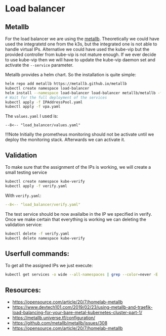 # Load balancer

## Metallb

For the load balancer we are using the [metallb](https://metallb.universe.tf/).
Theoretically we could have used the integratetd one from the k3s, but the 
integrated one is not able to handle virtual IPs. 
Alternative we could have used the kube-vip but the provided controller from
kube-vip is not mature enough. If we ever decide to use kube-vip then we will have 
to update the kube-vip daemon set and activate the `--service` parameter.

Metallb provides a helm chart. So the installation is quite simple:

``` bash
helm repo add metallb https://metallb.github.io/metallb
kubectl create namespace load-balancer
helm install --namespace load-balancer load-balancer metallb/metallb -f values.yaml --version 0.13.10
# Wait for the full deployment of the services
kubectl apply -f IPAddressPool.yaml
kubectl apply -f vpa.yaml
```

The `values.yaml` I used is:

```
--8<-- "load_balancer/values.yaml"
```

!!!Note
    Initially the prometheus monitoring should not be activate until we deploy the 
    monitoring stack. Afterwards we can activate it.

## Validation
To make sure that the assignment of the IPs is working,
we will create a small testing service 

``` bash
kubectl create namespace kube-verify
kubectl apply -f verify.yaml
```

With `verify.yaml`:

``` yaml
--8<-- "load_balancer/verify.yaml"
```

The test service should be now availalbe in the IP we specified in verify.
Once we make certain that everything is working we can deleting the validation service:

``` bash
kubectl delete -f verify.yaml
kubectl delete namespace kube-verify
```

## Userfull commands:

To get all the assigned IPs we just execute:

```bash
kubectl get services -o wide --all-namespaces | grep --color=never -E 'LoadBalancer|NAMESPACE'
```

## Resources:

* https://opensource.com/article/20/7/homelab-metallb
* https://www.devtech101.com/2019/02/23/using-metallb-and-traefik-load-balancing-for-your-bare-metal-kubernetes-cluster-part-1/
* https://metallb.universe.tf/configuration/
* https://github.com/metallb/metallb/issues/308
* https://opensource.com/article/20/7/homelab-metallb